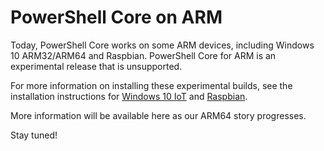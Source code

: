# PowerShell Core on ARM

Today, PowerShell Core works on some ARM devices, including Windows 10 ARM32/ARM64 and Raspbian.
PowerShell Core for ARM is an experimental release that is unsupported.

For more information on installing these experimental builds, see the installation instructions for
[Windows 10 IoT](installing-powershell-core-on-windows.md#deploying-on-windows-iot)
and [Raspbian](installing-powershell-core-on-linux.md.md#raspbian).

More information will be available here as our ARM64 story progresses.

Stay tuned!
